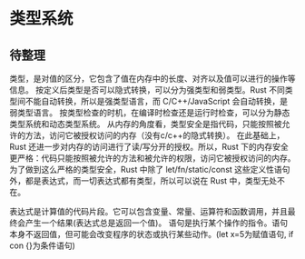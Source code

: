 # 类型系统

## 待整理
类型，是对值的区分，它包含了值在内存中的长度、对齐以及值可以进行的操作等信息。
按定义后类型是否可以隐式转换，可以分为强类型和弱类型。Rust 不同类型间不能自动转换，所以是强类型语言，而 C/C++/JavaScript 会自动转换，是弱类型语言。
按类型检查的时机，在编译时检查还是运行时检查，可以分为静态类型系统和动态类型系统。
从内存的角度看，类型安全是指代码，只能按照被允许的方法，访问它被授权访问的内存（没有c/c++的隐式转换）。
在此基础上，Rust 还进一步对内存的访问进行了读/写分开的授权。所以，Rust 下的内存安全更严格：代码只能按照被允许的方法和被允许的权限，访问它被授权访问的内存。
为了做到这么严格的类型安全，Rust 中除了 let/fn/static/const 这些定义性语句外，都是表达式，而一切表达式都有类型，所以可以说在 Rust 中，类型无处不在。


表达式是计算值的代码片段。它可以包含变量、常量、运算符和函数调用，并且最终会产生一个结果(表达式总是返回一个值)。
语句是执行某个操作的指令。语句本身不返回值，但可能会改变程序的状态或执行某些动作。(let x=5为赋值语句, if con {}为条件语句)











